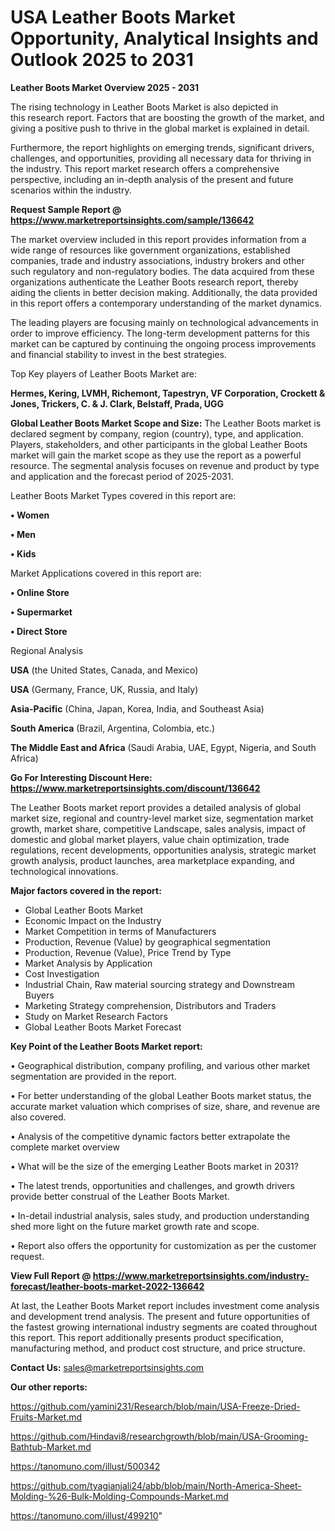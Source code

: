 # USA Leather Boots Market Opportunity, Analytical Insights and Outlook 2025 to 2031

<Strong> Leather Boots Market Overview 2025 - 2031</strong>

The rising technology in Leather Boots Market is also depicted in this research report. Factors that are boosting the growth of the market, and giving a positive push to thrive in the global market is explained in detail.

Furthermore, the report highlights on emerging trends, significant drivers, challenges, and opportunities, providing all necessary data for thriving in the industry. This report market research offers a comprehensive perspective, including an in-depth analysis of the present and future scenarios within the industry.

<strong>Request Sample Report @ <a href=https://www.marketreportsinsights.com/sample/136642>https://www.marketreportsinsights.com/sample/136642</a></strong>

The market overview included in this report provides information from a wide range of resources like government organizations, established companies, trade and industry associations, industry brokers and other such regulatory and non-regulatory bodies. The data acquired from these organizations authenticate the Leather Boots research report, thereby aiding the clients in better decision making. Additionally, the data provided in this report offers a contemporary understanding of the market dynamics.

The leading players are focusing mainly on technological advancements in order to improve efficiency. The long-term development patterns for this market can be captured by continuing the ongoing process improvements and financial stability to invest in the best strategies.

Top Key players of Leather Boots Market are:

<strong>Hermes, Kering, LVMH, Richemont, Tapestryn, VF Corporation, Crockett & Jones, Trickers, C. & J. Clark, Belstaff, Prada, UGG</strong>

<strong><b>Global Leather Boots Market Scope and Size:</b></strong>
The Leather Boots market is declared segment by company, region (country), type, and application. Players, stakeholders, and other participants in the global Leather Boots market will gain the market scope as they use the report as a powerful resource. The segmental analysis focuses on revenue and product by type and application and the forecast period of 2025-2031.

Leather Boots Market Types covered in this report are:

<strong>• Women

• Men

• Kids</strong>

Market Applications covered in this report are:

<strong>• Online Store

• Supermarket

• Direct Store</strong> 

Regional Analysis

<strong>USA</strong> (the United States, Canada, and Mexico)

<strong>USA</strong> (Germany, France, UK, Russia, and Italy)

<strong>Asia-Pacific</strong> (China, Japan, Korea, India, and Southeast Asia)

<strong>South America</strong> (Brazil, Argentina, Colombia, etc.)

<strong>The Middle East and Africa</strong> (Saudi Arabia, UAE, Egypt, Nigeria, and South Africa)

<strong>Go For Interesting Discount Here: <a href=https://www.marketreportsinsights.com/discount/136642>https://www.marketreportsinsights.com/discount/136642</a></strong>

The Leather Boots market report provides a detailed analysis of global market size, regional and country-level market size, segmentation market growth, market share, competitive Landscape, sales analysis, impact of domestic and global market players, value chain optimization, trade regulations, recent developments, opportunities analysis, strategic market growth analysis, product launches, area marketplace expanding, and technological innovations.

<strong><b>Major factors covered in the report:</b></strong>
<ul>
  <li>Global Leather Boots Market </li>
  <li>Economic Impact on the Industry</li>
  <li>Market Competition in terms of Manufacturers</li>
  <li>Production, Revenue (Value) by geographical segmentation</li>
  <li>Production, Revenue (Value), Price Trend by Type</li>
  <li>Market Analysis by Application</li>
  <li>Cost Investigation</li>
  <li>Industrial Chain, Raw material sourcing strategy and Downstream Buyers</li>
  <li>Marketing Strategy comprehension, Distributors and Traders</li>
  <li>Study on Market Research Factors</li>
  <li>Global Leather Boots Market Forecast</li>
</ul>

<strong><b>Key Point of the Leather Boots Market report:</b></strong>

• Geographical distribution, company profiling, and various other market segmentation are provided in the report.

• For better understanding of the global Leather Boots market status, the accurate market valuation which comprises of size, share, and revenue are also covered.

• Analysis of the competitive dynamic factors better extrapolate the complete market overview

• What will be the size of the emerging Leather Boots market in 2031?

• The latest trends, opportunities and challenges, and growth drivers provide better construal of the Leather Boots Market.

• In-detail industrial analysis, sales study, and production understanding shed more light on the future market growth rate and scope.

• Report also offers the opportunity for customization as per the customer request.

<strong><b>View Full Report @ <a href=https://www.marketreportsinsights.com/industry-forecast/leather-boots-market-2022-136642>https://www.marketreportsinsights.com/industry-forecast/leather-boots-market-2022-136642</a></b></strong>


At last, the Leather Boots Market report includes investment come analysis and development trend analysis. The present and future opportunities of the fastest growing international industry segments are coated throughout this report. This report additionally presents product specification, manufacturing method, and product cost structure, and price structure.

<strong>Contact Us:</strong>
sales@marketreportsinsights.com

<strong>Our other reports:</strong>

<a href=https://github.com/yamini231/Research/blob/main/USA-Freeze-Dried-Fruits-Market.md>https://github.com/yamini231/Research/blob/main/USA-Freeze-Dried-Fruits-Market.md</a>

<a href=https://github.com/Hindavi8/researchgrowth/blob/main/USA-Grooming-Bathtub-Market.md>https://github.com/Hindavi8/researchgrowth/blob/main/USA-Grooming-Bathtub-Market.md</a>

<a href=https://tanomuno.com/illust/500342>https://tanomuno.com/illust/500342</a>

<a href=https://github.com/tyagianjali24/abb/blob/main/North-America-Sheet-Molding-%26-Bulk-Molding-Compounds-Market.md>https://github.com/tyagianjali24/abb/blob/main/North-America-Sheet-Molding-%26-Bulk-Molding-Compounds-Market.md</a>

<a href=https://tanomuno.com/illust/499210>https://tanomuno.com/illust/499210</a>"
